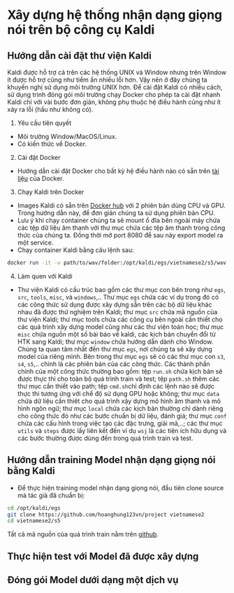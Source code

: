 # Xây dựng hệ thống nhận dạng giọng nói trên bộ công cụ Kaldi

## Hướng dẫn cài đặt thư viện Kaldi
Kaldi được hỗ trợ cả trên các hệ thống UNIX và Window nhưng trên Window ít được hỗ trợ cũng như tiềm ẩn nhiều lỗi hơn. Vậy nên ở đây chúng ta khuyến nghị sử dụng môi trường UNIX hơn. Để cài đặt Kaldi có nhiều cách, sử dụng trình đóng gói môi trường chạy Docker cho phép ta cài đặt nhanh Kaldi chỉ với vài bước đơn giản, không phụ thuộc hệ điều hành cũng như ít xảy ra lỗi (hầu như không có).
1. Yêu cầu tiên quyết
- Môi trường Window/MacOS/Linux.
- Có kiến thức về Docker.
2. Cài đặt Docker
- Hướng dẫn cài đặt Docker cho bất kỳ hệ điều hành nào có sẵn trên [tài liệu](https://docs.docker.com/) của Docker.
3. Chạy Kaldi trên Docker
- Images Kaldi có sẵn trên [Docker hub](https://hub.docker.com/) với 2 phiên bản dùng CPU và GPU. Trong hướng dẫn này, để đơn giản chúng ta sử dụng phiên bản CPU.
- Lưu ý khi chạy container chúng ta sẽ mount ổ đĩa bên ngoài máy chứa các tệp dữ liệu âm thanh với thư mục chứa các tệp âm thanh trong công thức của chúng ta. Đồng thời mở port 8080 để sau này export model ra một service.
- Chạy container Kaldi bằng câu lệnh sau:
```sh
docker run -it -v path/to/wav/folder:/opt/kaldi/egs/vietnamese2/s5/wav -p 8080:8080 --name=my-kaldi kaldiasr/kaldi:latest
```

4. Làm quen với Kaldi
- Thư viện Kaldi có cấu trúc bao gồm các thư mục con bên trong như `egs`, `src`, `tools`, `misc`, và `windows`,.. Thư mục `egs` chứa các ví dụ trong đó có các công thức sử dụng được xây dựng sẵn trên các bộ dữ liệu khác nhau đã được thử nghiệm trên Kaldi; thư mục `src` chứa mã nguồn của thư viện Kaldi; thư mục tools chứa các công cụ bên ngoài cần thiết cho các quá trình xây dựng model cũng như các thư viện toán học; thư mục `misc` chứa nguồn một số bài báo về kaldi, các kịch bản chuyển đổi từ HTK sang Kaldi; thư mục `window` chứa hướng dẫn dành cho Window. Chúng ta quan tâm nhất đến thư mục `egs`, nơi chúng ta sẽ xây dựng model của riêng mình. Bên trong thư mục `egs` sẽ có các thư mục con `s3`, `s4`, `s5`,.. chính là các phiên bản của các công thức. Các thành phần chính của một công thức thường bao gồm: tệp `run.sh` chứa kịch bản sẽ được thực thi cho toàn bộ quá trình train và test; tệp `path.sh` thêm các thư mục cần thiết vào path; tệp `cmd.sh`chỉ định các lệnh nào sẽ được thực thi tương ứng với chế độ sử dụng GPU hoặc không; thư mục `data` chứa dữ liệu cần thiêt cho quá trình xậy dựng mô hình âm thanh và mô hình ngôn ngữ; thư mục `local` chứa các kịch bản thường chỉ dành riêng cho công thức đó như các bước chuẩn bị dữ liệu, đánh giá; thư mục `conf` chứa các cấu hình trong việc tạo các đặc trưng, giải mã,..; các thư mục `utils` và `steps` được lấy liên kết đến ví dụ `wsj` là các tiện ích hữu dụng và các bước thường được dùng đến trong quá trình train và test.
## Hướng dẫn training Model nhận dạng giọng nói bằng Kaldi
- Để thực hiện training model nhận dạng giọng nói, đầu tiên clone source mà tác giả đã chuẩn bị:
```sh
cd /opt/kaldi/egs
git clone https://github.com/hoanghung123vn/project vietnamese2
cd vietnamese2/s5
```
Tất cả mã nguồn của quá trình train nằm trên [github](https://github.com/hoanghung123vn/project).
## Thực hiện test với Model đã được xây dựng


## Đóng gói Model dưới dạng một dịch vụ
